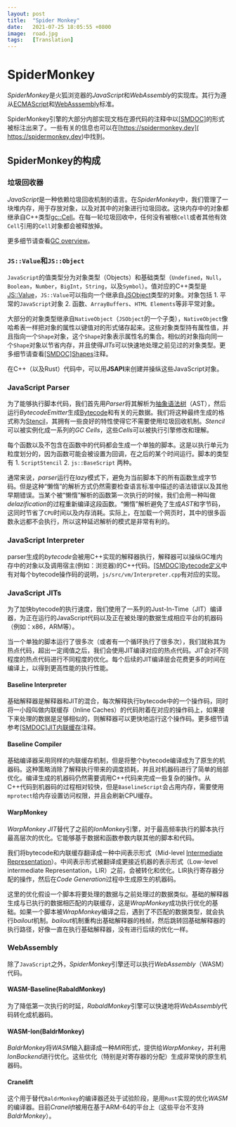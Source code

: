 ```yaml
---
layout: post
title:  "Spider Monkey"
date:   2021-07-25 18:05:55 +0800
image:  road.jpg
tags:   [Translation]
---
```


# SpiderMonkey

*SpiderMonkey*是火狐浏览器的*JavaScript*和*WebAssembly*的实现库。其行为遵从[ECMAScript](https://tc39.es/ecma262/)和[WebAsssembly](https://webassembly.org/)标准。

SpiderMonkey引擎的大部分内部实现文档在源代码的注释中以[[SMDOC]](https://searchfox.org/mozilla-central/search?q=[SMDOC]&path=js%2F)的形式被标注出来了。一些有关的信息也可以在[https://spidermonkey.dev]( https://spidermonkey.dev)中找到。

## SpiderMonkey的构成

### 垃圾回收器

*JavaScript*是一种依赖垃圾回收机制的语言。在*SpiderMonkey*中，我们管理了一块堆内存，用于存放对象，以及对其中的对象进行垃圾回收。这块内存中的对象都继承自C++类型[gc::Cell](https://searchfox.org/mozilla-central/source/js/src/gc/Cell.h#109)。在每一轮垃圾回收中，任何没有被根`Cell`或者其他有效`Cell`引用的`Cell`对象都会被释放掉。

更多细节请查看[GC overview](https://firefox-source-docs.mozilla.org/js/gc.html)。

### `JS::Value`和`JS::Object`

`JavaScript`的值类型分为对象类型（Objects）和基础类型（`Undefined`，`Null`，`Boolean`，`Number`，`BigInt`，`String`，以及`Symbol`）。值对应的C++类型是[JS::Value](https://searchfox.org/mozilla-central/source/js/public/Value.h#347)，`JS::Value`可以指向一个继承自[JSObject](https://searchfox.org/mozilla-central/source/js/src/vm/JSObject.h#75)类型的对象。对象包括 1. 平常的`JavaScript`对象 2. 函数、`ArrayBuffers`、`HTML Elements`等非平常对象。

大部分的对象类型继承自`NativeObject`（`JSObject`的一个子类），`NativeObject`像哈希表一样把对象的属性以键值对的形式储存起来。这些对象类型持有属性值，并且指向一个`Shape`对象，这个`Shape`对象表示属性名的集合。相似的对象指向同一个`Shape`对象以节省内存，并且使得*JITs*可以快速地处理之前见过的对象类型。更多细节请查看[[SMDOC]Shapes](https://searchfox.org/mozilla-central/search?q=[SMDOC]+Shapes)注释。

在C++（以及Rust）代码中，可以用**JSAPI**来创建并操纵这些JavaScript对象。

### JavaScript Parser

为了能够执行脚本代码，我们首先用*Parser*将其解析为[抽象语法树](https://en.wikipedia.org/wiki/Abstract_syntax_tree)（AST），然后运行*BytecodeEmitter*生成[Bytecode](https://en.wikipedia.org/wiki/Bytecode)和有关的元数据。我们将这种最终生成的格式称为[Stencil](https://searchfox.org/mozilla-central/source/js/src/frontend/Stencil.h#75)，其拥有一些良好的特性使得它不需要使用垃圾回收机制。*Stencil*可以被实例化成一系列的*GC Cells*，这些*Cells*可以被执行引擎修改和理解。

每个函数以及不包含在函数中的代码都会生成一个单独的脚本。这是以执行单元为粒度划分的，因为函数可能会被设置为回调，在之后的某个时间运行。脚本的类型有 1. `ScriptStencil` 2. `js::BaseScript` 两种。

通常来说，*parser*运行在*lazy*模式下，避免为当前脚本下的所有函数生成字节码。但是这种“懒惰”的解析方式仍然需要检查语言标准中描述的语法错误以及其他早期错误。当某个被“懒惰”解析的函数第一次执行的时候，我们会用一种叫做*delazification*的过程重新编译这段函数。“懒惰”解析避免了生成*AST*和字节码，这同时节省了`CPU`时间以及内存消耗。实际上，在加载一个网页时，其中的很多函数永远都不会执行，所以这种延迟解析的模式是非常有利的。

### JavaScript Interpreter

parser生成的*bytecode*会被用C++实现的解释器执行，解释器可以操纵GC堆内存中的对象以及调用宿主(例如：浏览器)的C++代码。[[SMDOC]Bytecode定义](https://searchfox.org/mozilla-central/search?q=[SMDOC]+Bytecode+Definitions&path=js%2F)中有对每个bytecode操作码的说明，`js/src/vm/Interpreter.cpp`有对应的实现。

### JavaScript JITs

为了加快bytecode的执行速度，我们使用了一系列的Just-In-Time（JIT）编译器，为正在运行的JavaScript代码以及正在被处理的数据生成相应平台的机器码（例如：x86，ARM等）。

当一个单独的脚本运行了很多次（或者有一个循环执行了很多次），我们就称其为热点代码，超出一定阈值之后，我们会使用JIT编译对应的热点代码。JIT会对不同程度的热点代码进行不同程度的优化。每个后续的JIT编译层会花费更多的时间在编译上，以得到更高性能的执行性能。

#### Baseline Interpreter

基础解释器是解释器和JIT的混合，每次解释执行bytecode中的一个操作码，同时将一小段叫做内联缓存（Inline Caches）的代码附着在对应的操作码上，如果接下来处理的数据是足够相似的，则解释器可以更快地运行这个操作码。更多细节请参考[[SMDOC]JIT内联缓存](https://searchfox.org/mozilla-central/search?q=[SMDOC]+JIT+Inline+Caches)注释。

#### Baseline Compiler

基础编译器采用同样的内联缓存机制，但是将整个bytecode编译成为了原生的机器码。这种策略消除了解释执行带来的调度损耗，并且对机器码进行了简单的局部优化。编译生成的机器码仍然需要调用C++代码来完成一些复杂的操作。从C++代码到机器码的过程相对较快，但是`BaselineScript`会占用内存，需要使用`mprotect`给内存设置访问权限，并且会刷新CPU缓存。

#### WarpMonkey

*WarpMonkey JIT*替代了之前的*IonMonkey*引擎，对于最高频率执行的脚本执行最高层次的优化。它能够基于数据和函数参数内联其他的脚本和代码。

我们将bytecode和内联缓存翻译成一种中间表示形式（Mid-level [Intermediate Representation](https://en.wikipedia.org/wiki/Intermediate_representation)）。中间表示形式被翻译成更接近机器的表示形式（Low-level intermediate Representation，LIR）之前，会被转化和优化。LIR执行寄存器分配的操作，然后在*Code Generation*过程中生成原生的机器码。

这里的优化假设一个脚本将要处理的数据与之前处理过的数据类似。基础的解释器生成与已执行的数据相匹配的内联缓存，这是*WrapMonkey*成功执行优化的基础。如果一个脚本被*WrapMonkey*编译之后，遇到了不匹配的数据类型，就会执行*bailout*机制。*bailout*机制重构出基础解释器的栈帧，然后跳转回基础解释器的执行路径，好像一直在执行基础解释器，没有进行后续的优化一样。

### WebAssembly

除了`JavaScript`之外，*SpiderMonkey*引擎还可以执行*WebAssembly*（WASM）代码。

#### WASM-Baseline(RabaldMonkey)

为了降低第一次执行的时延，*RabaldMonkey*引擎可以快速地将*WebAssembly*代码转化成机器码。

#### WASM-Ion(BaldrMonkey)

*BaldrMonkey*将*WASM*输入翻译成一种*MIR*形式，提供给*WarpMonkey*，并利用*IonBackend*进行优化。这些优化（特别是对寄存器的分配）生成非常快的原生机器码。

#### Cranelift

这个用于替代`BaldrMonkey`的编译器还处于试验阶段，是用`Rust`实现的优化*WASM*的编译器。目前*Cranelift*被用在基于ARM-64的平台上（这些平台不支持*BaldrMonkey*）。


